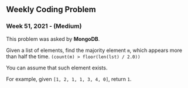 ## Weekly Coding Problem

### Week 51, 2021 - (Medium)

This problem was asked by **MongoDB**.

Given a list of elements, find the majority element ```m```, which appears more than half the time. ```(count(m) > floor(len(lst) / 2.0))```

You can assume that such element exists.

For example, given ```[1, 2, 1, 1, 3, 4, 0]```, return ```1```.